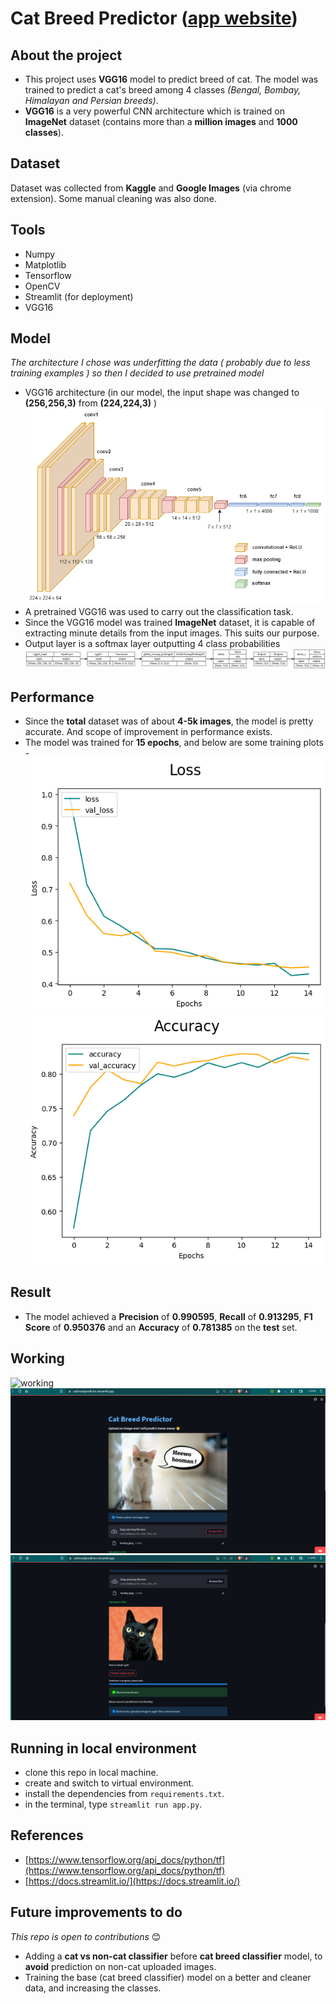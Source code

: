 # Cat Breed Predictor ([app website](https://catbreedpredictor.streamlit.app/))

## About the project
+ This project uses **VGG16** model to predict breed of cat. The model was trained to predict a cat's breed among 4 classes *(Bengal, Bombay, Himalayan and Persian breeds)*.
+ **VGG16** is a very powerful CNN architecture which is trained on **ImageNet** dataset (contains more than a **million images** and **1000 classes**).

## Dataset
Dataset was collected from **Kaggle** and **Google Images** (via chrome extension). Some manual cleaning was also done.

## Tools
+ Numpy
+ Matplotlib
+ Tensorflow
+ OpenCV
+ Streamlit (for deployment)
+ VGG16

## Model
*The architecture I chose was underfitting the data ( probably due to less training examples ) so then I decided to use pretrained model*
+ VGG16 architecture (in our model, the input shape was changed to **(256,256,3)** from **(224,224,3)** )
![VGG16](helper/vgg16_image.png)
+ A pretrained VGG16 was used to carry out the classification task.
+ Since the VGG16 model was trained **ImageNet** dataset, it is capable of extracting minute details from the input images. This suits our purpose.
+ Output layer is a softmax layer outputting 4 class probabilities
![model](helper/model.png)

## Performance
+ Since the **total** dataset was of about **4-5k images**, the model is pretty accurate. And scope of improvement in performance exists.
+ The model was trained for **15 epochs**, and below are some training plots -
![loss](helper/Loss.png)
![accuracy](helper/accuracy.png)

## Result
+ The model achieved a **Precision** of **0.990595**, **Recall** of **0.913295**, **F1 Score** of **0.950376** and an **Accuracy** of **0.781385** on the **test** set.

## Working
![working](helper/streamlit-app-2023-07-13-19-07-81.gif)
![pg1](helper/Screenshot(309).png)
![pg2](helper/Screenshot(310).png)

## Running in local environment
+ clone this repo in local machine.
+ create and switch to virtual environment.
+ install the dependencies from `requirements.txt`.
+ in the terminal, type `streamlit run app.py`.

## References
+ [https://www.tensorflow.org/api_docs/python/tf](https://www.tensorflow.org/api_docs/python/tf)
+ [https://docs.streamlit.io/](https://docs.streamlit.io/)

## Future improvements to do
_This repo is open to contributions_ 😊
+ Adding a **cat vs non-cat classifier** before **cat breed classifier** model, to **avoid** prediction on non-cat uploaded images.
+ Training the base (cat breed classifier) model on a better and cleaner data, and increasing the classes.
